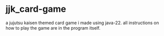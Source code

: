 # jjk_card-game
a jujutsu kaisen themed card game i made using java-22.
all instructions on how to play the game are in the program itself. 

